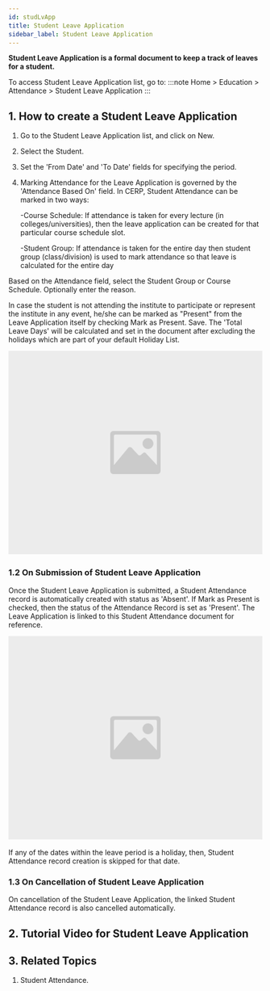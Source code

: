 ```yaml
---
id: studLvApp
title: Student Leave Application
sidebar_label: Student Leave Application
---
```


**Student Leave Application is a formal document to keep a track of leaves for a student.**

To access Student Leave Application list, go to:
:::note
Home > Education > Attendance > Student Leave Application
:::

## 1. How to create a Student Leave Application

1. Go to the Student Leave Application list, and click on New.
1. Select the Student.
1. Set the 'From Date' and 'To Date' fields for specifying the period.
1. Marking Attendance for the Leave Application is governed by the 'Attendance Based On' field. In CERP, Student Attendance can be marked in two ways:

   -Course Schedule: If attendance is taken for every lecture (in colleges/universities), then the leave application can be created for that particular course schedule slot.

   -Student Group: If attendance is taken for the entire day then student group (class/division) is used to mark attendance so that leave is calculated for the entire day

Based on the Attendance field, select the Student Group or Course Schedule. Optionally enter the reason.

In case the student is not attending the institute to participate or represent the institute in any event, he/she can be marked as "Present" from the Leave Application itself by checking Mark as Present.
Save. The 'Total Leave Days' will be calculated and set in the document after excluding the holidays which are part of your default Holiday List.

![image](images/image.jpg)

### 1.2 On Submission of Student Leave Application

Once the Student Leave Application is submitted, a Student Attendance record is automatically created with status as 'Absent'. If Mark as Present is checked, then the status of the Attendance Record is set as 'Present'. The Leave Application is linked to this Student Attendance document for reference.

![image](images/image.jpg)

If any of the dates within the leave period is a holiday, then, Student Attendance record creation is skipped for that date.

### 1.3 On Cancellation of Student Leave Application

On cancellation of the Student Leave Application, the linked Student Attendance record is also cancelled automatically.

## 2. Tutorial Video for Student Leave Application

## 3. Related Topics

1. Student Attendance.
